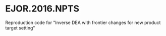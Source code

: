 # EJOR.2016.NPTS
Reproduction code for "Inverse DEA with frontier changes for new product target setting"
